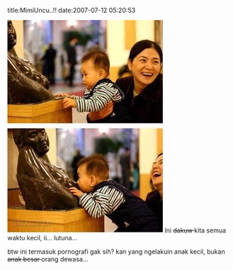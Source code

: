 title:MimiUncu..!!
date:2007-07-12 05:20:53

![image](/img/wordpress/2007-08-mimiuncu.jpg)
Ini
<s>
 dakuw
</s>
kita semua waktu kecil, ii&#8230; lutuna&#8230;

btw ini termasuk pornografi gak sih? kan yang ngelakuin anak kecil, bukan
<s>
 anak besar
</s>
orang dewasa&#8230;
